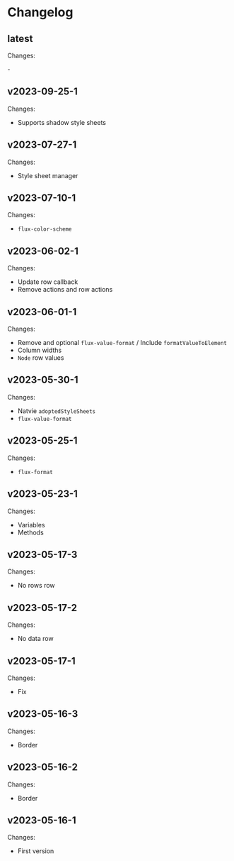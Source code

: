 # Changelog

## latest

Changes:

\-

## v2023-09-25-1

Changes:

- Supports shadow style sheets

## v2023-07-27-1

Changes:

- Style sheet manager

## v2023-07-10-1

Changes:

- `flux-color-scheme`

## v2023-06-02-1

Changes:

- Update row callback
- Remove actions and row actions

## v2023-06-01-1

Changes:

- Remove and optional `flux-value-format` / Include `formatValueToElement`
- Column widths
- `Node` row values

## v2023-05-30-1

Changes:

- Natvie `adoptedStyleSheets`
- `flux-value-format`

## v2023-05-25-1

Changes:

- `flux-format`

## v2023-05-23-1

Changes:

- Variables
- Methods

## v2023-05-17-3

Changes:

- No rows row

## v2023-05-17-2

Changes:

- No data row

## v2023-05-17-1

Changes:

- Fix

## v2023-05-16-3

Changes:

- Border

## v2023-05-16-2

Changes:

- Border

## v2023-05-16-1

Changes:

- First version
